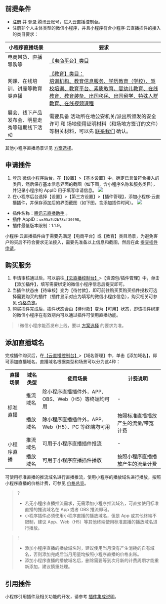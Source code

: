 ## 前提条件
- [注册](https://cloud.tencent.com/register?&s_url=https%3A%2F%2Fcloud.tencent.com%2F) 并 [登录](https://cloud.tencent.com/login?s_url=https%3A%2F%2Fcloud.tencent.com%2F) 腾讯云账号，进入云直播控制台。
- 注册非个人主体类型的微信小程序，并且小程序符合小程序·云直播插件的接入的类目要求：

| 小程序直播场景 | 要求 | 
|---------|---------|
| 电商带货、直播导购等 | [【电商平台】类目](https://cloud.tencent.com/document/product/1078/43316#.E7.94.B5.E5.95.86.E5.B9.B3.E5.8F.B0---.E7.94.B5.E5.95.86.E5.B9.B3.E5.8F.B0) |
|网课、在线培训、讲座等教育类直播|[【教育】类目：<br>培训机构、教育信息服务、学历教育（学校）、驾校培训、教育平台、素质教育、婴幼儿教育、在线教育、教育装备、出国移民、出国留学、特殊人群教育、在线视频课程](https://cloud.tencent.com/document/product/1078/43316#.E6.95.99.E8.82.B2)|
|展会、线下产品发布会、明星走秀等短期线下活动 | 需要具备 活动所在地公安机关/派出所颁发的安全许可 和 场地使用证明材料（和场地方签订的文件）等相关材料，可以先 [联系我们](https://console.cloud.tencent.com/workorder/category) 确认。|

其他小程序直播场景详见 [方案选择](https://cloud.tencent.com/document/product/1078/37707)。

## 申请插件

1. 登录 [微信小程序后台](https://mp.weixin.qq.com/)，在【设置】>【基本设置】中，确定已具备符合接入的类目，然后保存基本信息界面的截图（如下图，含小程序名称和服务类目），并记录小程序的 AppID 用于填写申请信息。
![](https://main.qcloudimg.com/raw/b043a0bb46cc4e3b852f386943d0f2ec.png)
2. 在小程序后台选择【设置】>【第三方设置】>【插件管理】，添加小程序·云直播插件，并保存添加后的界面截图（如下图，含添加插件时间）。
 ![](https://main.qcloudimg.com/raw/a843cdfc23e0cfb8be30c79edc8e169b.png)
 - 插件名称：[腾讯云直播助手](https://mp.weixin.qq.com/wxopen/pluginbasicprofile?action=intro&appid=wx95a7d2b78cf30f98&token=&lang=zh_CN) 。
 - 插件 AppID：`wx95a7d2b78cf30f98`。
 - 插件最低版本限制：1.1.9。

小程序·云直播插件由于需要先满足【电商平台】或【教育】类目场景，为避免客户购买后不符合要求无法接入，需要先准备以上信息和截图，然后在此 [提交插件申请](https://cloud.tencent.com/apply/p/n6h3nx5f73)。

## 购买服务

1. 申请审核通过后，可以前往[【云直播控制台】](https://console.cloud.tencent.com/live/livestat)>【资源包/插件管理】中，单击【添加插件】，填写需要绑定的微信小程序信息后提交即可。
2. 当插件状态由【待审核】变为【待付款】，即可前往购买页购买插件授权可选择需要购买的插件（插件显示对应为填写的微信小程序信息），购买相关可参见 [价格总览](https://cloud.tencent.com/document/product/1078/34643)。
3. 购买插件完成后，插件状态会由【待付款】变为【可用】状态，即该插件绑定的微信小程序在有效期内可以通过插件可使用直播功能。
>! 微信小程序能否发布上线，要以 [方案选择](https://cloud.tencent.com/document/product/1078/37707) 的要求为准。


## 添加直播域名

完成插件购买后，在[【云直播控制台】](https://console.cloud.tencent.com/live/livestat)>【域名管理】中，单击【添加域名】，即可添加直播域名。直播域名根据类型和场景可以分为这4种：
<table>
	<tr>
		<th>直播场景</th>
		<th>域名类型</th>
		<th>使用场景</th>
		<th>计费说明</th>
	</tr>
	<tr>
		<td  rowspan='2'>标准直播</td>
		<td>推流域名</td>
		<td>除小程序直播插件外，APP、OBS、Web（H5）等终端均可用</td>
		<td>-</td>
	</tr>
	<tr>
		<td>播放域名</td>
		<td>除小程序直播插件外，APP、Web（H5）、PC 等终端均可用</td>
		<td>按照标准直播播放产生的流量/带宽计费</td>
	</tr>
	<tr>
		<td  rowspan='2'>小程序直播</td>
		<td>推流域名</td>
		<td>可用于小程序直播插件推流</td>
		<td>-</td>
	</tr>
	<tr>
		<td>播放域名</td>
		<td>可用于小程序直播插件播放</td>
		<td>按照小程序直播播放产生的流量计费</td>
	</tr>
</table>

可使用标准直播的推流域名进行直播推流，使用小程序的播放域名进行播放，按照小程序直播的价格计费，可参见 [价格总览](https://cloud.tencent.com/document/product/1078/34643)。

>? 
>- 若无小程序直播推流需求，无需添加小程序推流域名，可直接使用标准直播的推流域名在 App 或者 OBS 推流即可。
>- 小程序插件必须使用小程序直播的播放域名，但是 App 或其他终端不限制，建议 App、Web（H5）等其他终端使用标准直播的播放域名进行播放。

>! 
>- 添加小程序直播的播放域名时，建议使用当月没有产生消耗的自有域名，否则添加完成后当月用量均按照小程序直播的价格出账。
>- 添加小程序直播的播放域名后，删除需要等到次月新的计费周期才能重新添加，建议慎重处理。

## 引用插件

小程序引用插件及相关功能的开发，请参考 [插件集成说明](https://cloud.tencent.com/document/product/1078/34646)。
